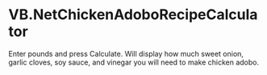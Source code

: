 # VB.NetChickenAdoboRecipeCalculator
Enter pounds and press Calculate.
Will display how much sweet onion, garlic cloves, soy sauce, and vinegar you will need to make chicken adobo.
